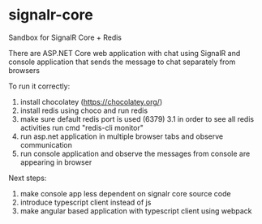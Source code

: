 # signalr-core
Sandbox for SignalR Core + Redis

There are ASP.NET Core web application with chat using SignalR and console application that sends the message to chat separately from browsers

To run it correctly:
1. install chocolatey (https://chocolatey.org/) 
2. install redis using choco and run redis
3. make sure default redis port is used (6379) 
3.1 in order to see all redis activities run cmd "redis-cli monitor"
4. run asp.net application in multiple browser tabs and observe communication
5. run console application and observe the messages from console are appearing in browser

Next steps:
1. make console app less dependent on signalr core source code
2. introduce typescript client instead of js
3. make angular based application with typescript client using webpack